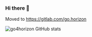 ### Hi there 👋

Moved to https://gitlab.com/go.horizon

![go4horizon GitHub stats](https://github-readme-stats-4pefcyknd-go4horizon.vercel.app/api/top-langs/?username=go4horizon&count_private=true&layout=compact&exclude_repo=github-readme-stats&theme=tokyonight)

<!-- <a><img align="center" src="https://github-readme-stats.vercel.app/api/top-langs/?username=go4horizon&layout=compact&langs_count=10&exclude_repo=jhipster-books" /></a> -->
<!-- <img align="center" src="https://github-readme-stats-rezxepbdx-go4horizon.vercel.app/api?username=go4horizon&show_icons=true&hide_rank=true&include_all_commits=true&hide=contribs,prs&count_private=true&layout=compact&exclude_repo=github-readme-stats&theme=tokyonight" /> -->


<!-- - 👋 Hi, I’m @go4horizon
- 👀 I’m interested in ...
- 🌱 I’m currently learning ...
- 💞️ I’m looking to collaborate on ...
- 📫 How to reach me ...
 -->
<!---
go4horizon/go4horizon is a ✨ special ✨ repository because its `README.md` (this file) appears on your GitHub profile.
You can click the Preview link to take a look at your changes.
--->
